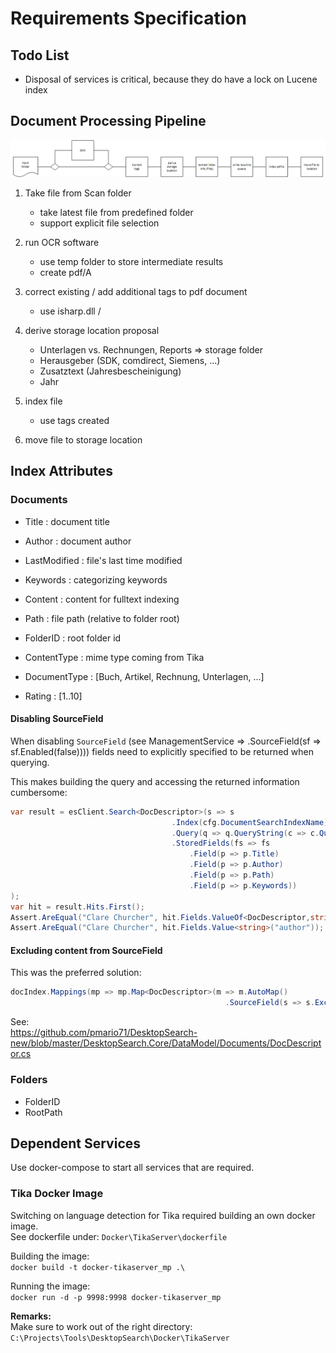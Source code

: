 # Requirements Specification

## Todo List

* Disposal of services is critical, because they do have a lock on Lucene index


## Document Processing Pipeline

![Flow of operations](./Images/Flow_of_operations.png)

1. Take file from Scan folder
   * take latest file from predefined folder
   * support explicit file selection

1. run OCR software
   * use temp folder to store intermediate results
   * create pdf/A

1. correct existing / add additional tags to pdf document
   * use isharp.dll /

1. derive storage location proposal
   * Unterlagen vs. Rechnungen, Reports  => storage folder
   * Herausgeber (SDK, comdirect, Siemens, ...)
   * Zusatztext (Jahresbescheinigung)
   * Jahr

1. index file
   * use tags created

1. move file to storage location

## Index Attributes

### Documents

* Title : document title
* Author : document author
* LastModified : file's last time modified
* Keywords : categorizing keywords
* Content : content for fulltext indexing
* Path : file path (relative to folder root)
* FolderID : root folder id
* ContentType : mime type coming from Tika
* DocumentType : [Buch, Artikel, Rechnung, Unterlagen, ...]

* Rating : [1..10]

#### Disabling SourceField

When disabling `SourceField` (see ManagementService => .SourceField(sf => sf.Enabled(false)))) fields need to explicitly specified to be returned when querying.

This makes building the query and accessing the returned information cumbersome:

```c#
var result = esClient.Search<DocDescriptor>(s => s
                                    .Index(cfg.DocumentSearchIndexName)
                                    .Query(q => q.QueryString(c => c.Query("SQL")))
                                    .StoredFields(fs => fs
                                        .Field(p => p.Title)
                                        .Field(p => p.Author)
                                        .Field(p => p.Path)
                                        .Field(p => p.Keywords))
);
var hit = result.Hits.First();
Assert.AreEqual("Clare Churcher", hit.Fields.ValueOf<DocDescriptor,string>(t => t.Author));
Assert.AreEqual("Clare Churcher", hit.Fields.Value<string>("author"));
```

#### Excluding content from SourceField

This was the preferred solution:

```c#
docIndex.Mappings(mp => mp.Map<DocDescriptor>(m => m.AutoMap()
                                                .SourceField(s => s.Excludes(new[] { "content" }))));
```

See:\
<https://github.com/pmario71/DesktopSearch-new/blob/master/DesktopSearch.Core/DataModel/Documents/DocDescriptor.cs>

### Folders

* FolderID
* RootPath

## Dependent Services

Use docker-compose to start all services that are required.

### Tika Docker Image

Switching on language detection for Tika required building an own docker image.\
See dockerfile under: `Docker\TikaServer\dockerfile`

Building the image:\
`docker build -t docker-tikaserver_mp .\`

Running the image:\
`docker run -d -p 9998:9998 docker-tikaserver_mp`

**Remarks:**\
Make sure to work out of the right directory:\
`C:\Projects\Tools\DesktopSearch\Docker\TikaServer`